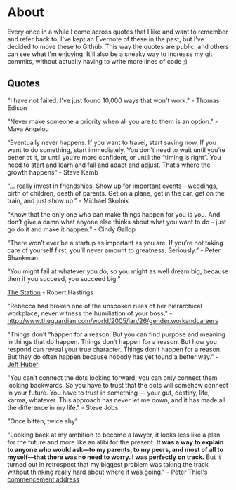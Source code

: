 # About

Every once in a while I come across quotes that I like and want to remember and refer back to. I've kept an Evernote of these in the past, but I've decided to move these to Github. This way the quotes are public, and others can see what I'm enjoying. It'll also be a sneaky way to increase my git commits, without actually having to write more lines of code ;)

## Quotes

"I have not failed. I've just found 10,000 ways that won't work." - Thomas Edison

"Never make someone a priority when all you are to them is an option." - Maya Angelou

“Eventually never happens. If you want to travel, start saving now. If you want to do something, start immediately. You don’t need to wait until you’re better at it, or until you’re more confident, or until the “timing is right”. You need to start and learn and fall and adapt and adjust. That’s where the growth happens” - Steve Kamb

“... really invest in friendships. Show up for important events - weddings, birth of children, death of parents. Get on a plane, get in the car, get on the train, and just show up.” - Michael Skolnik

“Know that the only one who can make things happen for you is you. And don’t give a damn what anyone else thinks about what you want to do - just go do it and make it happen.” - Cindy Gallop

“There won’t ever be a startup as important as you are. If you’re not taking care of yourself first, you’ll never amount to greatness. Seriously.” - Peter Shankman

“You might fail at whatever you do, so you might as well dream big, because then if you succeed, you succeed big.”

[The Station](http://www.gettysburg.edu/dotAsset/7da4f91e-3473-4e09-b383-0ad97a0b50d5.pdf) - Robert Hastings

"Rebecca had broken one of the unspoken rules of her hierarchical workplace; never witness the humiliation of your boss." - http://www.theguardian.com/world/2005/jan/26/gender.workandcareers

"Things don’t “happen for a reason. But you can find purpose and meaning in things that do happen. Things don’t happen for a reason. But how you respond can reveal your true character. Things don’t happen for a reason. But they do often happen because nobody has yet found a better way." - [Jeff Huber](https://medium.com/newco/find-a-better-way-19e9dde7a2fd#.kkwnwedi9)

"You can’t connect the dots looking forward; you can only connect them looking backwards. So you have to trust that the dots will somehow connect in your future. You have to trust in something — your gut, destiny, life, karma, whatever. This approach has never let me down, and it has made all the difference in my life." - Steve Jobs

"Once bitten, twice shy"

"Looking back at my ambition to become a lawyer, it looks less like a plan for the future and more like an alibi for the present. **It was a way to explain to anyone who would ask—to my parents, to my peers, and most of all to myself—that there was no need to worry. I was perfectly on track.** But it turned out in retrospect that my biggest problem was taking the track without thinking really hard about where it was going." - [Peter Thiel's commencement address](http://fortune.com/2016/05/22/transcript-peter-thiel-hamilton/?xid=soc_socialflow_twitter_FORTUNE)
